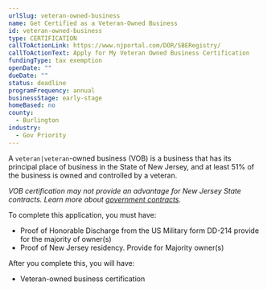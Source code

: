 ```yaml
---
urlSlug: veteran-owned-business
name: Get Certified as a Veteran-Owned Business
id: veteran-owned-business
type: CERTIFICATION
callToActionLink: https://www.njportal.com/DOR/SBERegistry/
callToActionText: Apply for My Veteran Owned Business Certification
fundingType: tax exemption
openDate: ""
dueDate: ""
status: deadline
programFrequency: annual
businessStage: early-stage
homeBased: no
county:
  - Burlington
industry:
  - Gov Priority
---
```

A `veteran|veteran`-owned business (VOB) is a business that has its principal place of business in the State of New Jersey, and at least 51% of the business is owned and controlled by a veteran.

*VOB certification may not provide an advantage for New Jersey State contracts. Learn more about [government contracts](https://business.nj.gov/pages/contract-with-new-jersey).*

To complete this application, you must have:

* Proof of Honorable Discharge from the US Military form DD-214 provide for the majority of owner(s)
* Proof of New Jersey residency. Provide for Majority owner(s)

After you complete this, you will have:

* Veteran-owned business certification